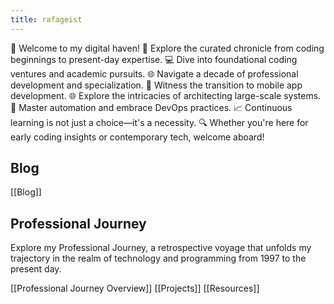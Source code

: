 ```yaml
---
title: rafageist
---
```


🚀 Welcome to my digital haven! 📅 Explore the curated chronicle from coding beginnings to present-day expertise. 💻 Dive into foundational coding ventures and academic pursuits. 🌐 Navigate a decade of professional development and specialization. 📱 Witness the transition to mobile app development. 🌐 Explore the intricacies of architecting large-scale systems. 🤖 Master automation and embrace DevOps practices. 📈 Continuous learning is not just a choice—it's a necessity. 🔍 Whether you're here for early coding insights or contemporary tech, welcome aboard!

## Blog
[[Blog]]
## Professional Journey 

Explore my Professional Journey, a retrospective voyage that unfolds my trajectory in the realm of technology and programming from 1997 to the present day. 

[[Professional Journey Overview]]
[[Projects]]
[[Resources]]
